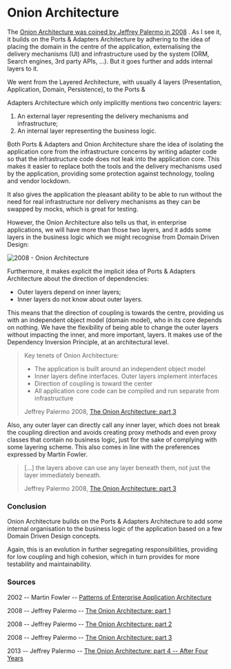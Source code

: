 # Onion Architecture

The [Onion Architecture was coined by Jeffrey Palermo in
2008](http://jeffreypalermo.com/blog/the-onion-architecture-part-1/) .
As I see it, it builds on the Ports & Adapters Architecture by adhering
to the idea of placing the domain in the centre of the application,
externalising the delivery mechanisms (UI) and infrastructure used by
the system (ORM, Search engines, 3rd party APIs, ...). But it goes
further and adds internal layers to it.

We went from the Layered Architecture, with usually 4 layers (Presentation, Application, Domain, Persistence), to the Ports &

Adapters Architecture which only implicitly mentions two concentric
layers:

1.  An external layer representing the delivery mechanisms and
    infrastructure;
2.  An internal layer representing the business logic.

Both Ports & Adapters and Onion Architecture share the idea of isolating
the application core from the infrastructure concerns by writing adapter
code so that the infrastructure code does not leak into the application
core. This makes it easier to replace both the tools and the delivery
mechanisms used by the application, providing some protection against
technology, tooling and vendor lockdown.

It also gives the application the pleasant ability to be able to run
without the need for real infrastructure nor delivery mechanisms as they
can be swapped by mocks, which is great for testing.

However, the Onion Architecture also tells us that, in enterprise
applications, we will have more than those two layers, and it adds some
layers in the business logic which we might recognise from Domain Driven
Design:

![2008 - Onion Architecture](https://herbertograca.files.wordpress.com/2017/03/2008-onion-architecture5.png?w=1100)

Furthermore, it makes explicit the implicit idea of Ports & Adapters
Architecture about the direction of dependencies:

- Outer layers depend on inner layers;
- Inner layers do not know about outer layers.

This means that the direction of coupling is towards the centre,
providing us with an independent object model (domain model), who in its
core depends on nothing. We have the flexibility of being able to change
the outer layers without impacting the inner, and more important,
layers. It makes use of the Dependency Inversion Principle, at an
architectural level.

> Key tenets of Onion Architecture:
>
> - The application is built around an independent object model
> - Inner layers define interfaces. Outer layers implement interfaces
> - Direction of coupling is toward the center
> - All application core code can be compiled and run separate from
>   infrastructure
>
> Jeffrey Palermo 2008, [The Onion Architecture:
> part 3](http://jeffreypalermo.com/blog/the-onion-architecture-part-3/)

Also, any outer layer can directly call any inner layer, which does not
break the coupling direction and avoids creating proxy methods and even
proxy classes that contain no business logic, just for the sake of
complying with some layering scheme. This also comes in line with the
preferences expressed by Martin Fowler.

> \[...\] the layers above can use any layer beneath them, not just the
> layer immediately beneath.
>
> Jeffrey Palermo 2008, [The Onion Architecture:
> part 3](http://jeffreypalermo.com/blog/the-onion-architecture-part-3/)

### **Conclusion**

Onion Architecture builds on the Ports & Adapters Architecture to add
some internal organisation to the business logic of the application
based on a few Domain Driven Design concepts.

Again, this is an evolution in further segregating responsibilities,
providing for low coupling and high cohesion, which in turn provides for
more testability and maintainability.

### **Sources**

2002 -- Martin Fowler -- [Patterns of Enterprise Application Architecture](https://www.amazon.com/dp/0321127420/ref=wl_it_dp_o_pC_nS_ttl?_encoding=UTF8&colid=CG11VVP0H8Y8&coliid=I1QPWUPW6G7YF5)

2008 -- Jeffrey Palermo -- [The Onion Architecture: part 1](http://jeffreypalermo.com/blog/the-onion-architecture-part-1/)

2008 -- Jeffrey Palermo -- [The Onion Architecture: part 2](http://jeffreypalermo.com/blog/the-onion-architecture-part-2/)

2008 -- Jeffrey Palermo -- [The Onion Architecture: part 3](http://jeffreypalermo.com/blog/the-onion-architecture-part-3/)

2013 -- Jeffrey Palermo -- [The Onion Architecture: part 4 -- After Four Years](http://jeffreypalermo.com/blog/onion-architecture-part-4-after-four-years/)

